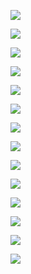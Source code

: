 ![](https://tva1.sinaimg.cn/large/008eGmZEly1gnrmcqiug0j30ku112agp.jpg)

![](https://tva1.sinaimg.cn/large/008eGmZEly1gnrmcmah12j30ku112dli.jpg)

![](https://tva1.sinaimg.cn/large/008eGmZEly1gnrmcc3xnnj30ku112wke.jpg)

![](https://tva1.sinaimg.cn/large/008eGmZEly1gnrmccyeocj30ku112q8z.jpg)

![](https://tva1.sinaimg.cn/large/008eGmZEly1gnrmcgozdqj30ku112dme.jpg)

![](https://tva1.sinaimg.cn/large/008eGmZEly1gnrmd0ksbij30ku112dlr.jpg)

![](https://tva1.sinaimg.cn/large/008eGmZEly1gnrmd4klzfj30ku112q9m.jpg)

![](https://tva1.sinaimg.cn/large/008eGmZEly1gnrmcdwh2mj30ku112jxs.jpg)

![](https://tva1.sinaimg.cn/large/008eGmZEly1gnrmda6q7hj30ku112qa2.jpg)

![](https://tva1.sinaimg.cn/large/008eGmZEly1gnrmcb6h6gj30ku1127bg.jpg)

![](https://tva1.sinaimg.cn/large/008eGmZEly1gnrmcesk4gj30ku112ag5.jpg)

![](https://tva1.sinaimg.cn/large/008eGmZEly1gnrmcft9luj30ku112dlu.jpg)

![](https://tva1.sinaimg.cn/large/008eGmZEly1gnrmca9x0hj30ku112gs4.jpg)

![](https://tva1.sinaimg.cn/large/008eGmZEly1gnrmchon2gj30ku11243a.jpg)